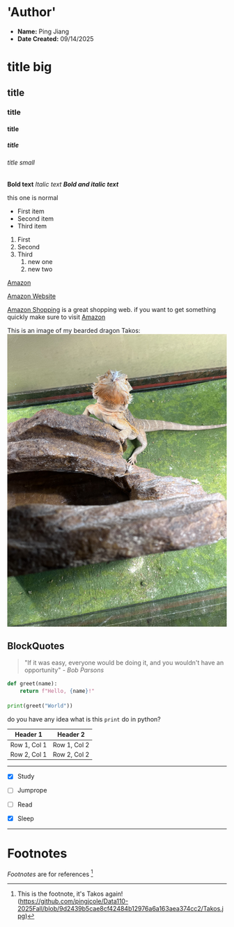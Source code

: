# **'Author'**
- **Name:** Ping Jiang
- **Date Created:** 09/14/2025



# title big
## title
### title
#### title
##### title
###### title small



**Bold text**
*Italic text*
***Bold and italic text***

this one is normal


- First item
- Second item
- Third item


1. First
2. Second
3. Third
    1. new one
    2. new two
  

[Amazon](https://www.amazon.com)

[Amazon Website ](https://www.amazon.com "a text will appear if you hover over the link")

[Amazon Shopping][amazon-link] is a great shopping web. if you want to get something quickly make sure to visit [Amazon][amazon-link]


[amazon-link]: https://www.amazon.com



This is an image of my bearded dragon Takos:
![image alt](https://github.com/pingjcole/Data110-2025Fall/blob/9d2439b5cae8cf42484b12976a6a163aea374cc2/Takos.jpg)



## **BlockQuotes**

> "If it was easy, everyone would be doing it, and you wouldn't have an opportunity"
> *- Bob Parsons*


```python
def greet(name):
    return f"Hello, {name}!"

print(greet("World"))
```


do you have any idea what is this `print` do in python?



| Header 1 | Header 2 |
|----------|----------|
| Row 1, Col 1 | Row 1, Col 2 |
| Row 2, Col 1 | Row 2, Col 2 |

---



- [X] Study
- [ ] Jumprope
- [ ] Read
- [X] Sleep




------

# **Footnotes**

*Footnotes* are for references [^1]














[^1]: This is the footnote, it's Takos again!(https://github.com/pingjcole/Data110-2025Fall/blob/9d2439b5cae8cf42484b12976a6a163aea374cc2/Takos.jpg)

